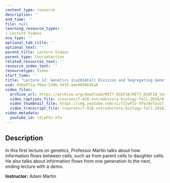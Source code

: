 ```yaml
---
content_type: resource
description: ''
end_time: ''
file: null
learning_resource_types:
- Lecture Videos
ocw_type: ''
optional_tab_title: ''
optional_text: ''
parent_title: Lecture Videos
parent_type: CourseSection
related_resources_text: ''
resource_index_text: ''
resourcetype: Video
start_time: ''
title: "Lecture 12: Genetics 1\u2014Cell Division and Segregating Genetic Material"
uid: d36a571a-f0aa-239b-3433-aae9044645a9
video_files:
  archive_url: https://archive.org/download/MIT7.016F18/MIT7_016F18_lec12_300k.mp4
  video_captions_file: /courses/7-016-introductory-biology-fall-2018/6f23b0ba46d85cfdb4e93722433e07f0_rZjwF5z-Xfw.vtt
  video_thumbnail_file: https://img.youtube.com/vi/rZjwF5z-Xfw/default.jpg
  video_transcript_file: /courses/7-016-introductory-biology-fall-2018/4574b09a7e816142ac5ccdf8a2183572_rZjwF5z-Xfw.pdf
video_metadata:
  youtube_id: rZjwF5z-Xfw
---
```


Description
-----------

In this first lecture on genetics, Professor Martin talks about how information flows between cells, such as from parent cells to daughter cells. He also talks about information flows from one generation to the next, ending lecture with a demo.

**Instructor:** Adam Martin